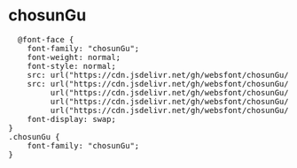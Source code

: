 # chosunGu

<pre>
  @font-face {
    font-family: "chosunGu";
    font-weight: normal;
    font-style: normal;
    src: url("https://cdn.jsdelivr.net/gh/websfont/chosunGu/chosunGu.eot");
    src: url("https://cdn.jsdelivr.net/gh/websfont/chosunGu/chosunGu.eot?#iefix") format("embedded-opentype"),
         url("https://cdn.jsdelivr.net/gh/websfont/chosunGu/chosunGu.woff2") format("woff2"),
         url("https://cdn.jsdelivr.net/gh/websfont/chosunGu/chosunGu.woff") format("woff"),
         url("https://cdn.jsdelivr.net/gh/websfont/chosunGu/chosunGu.ttf") format("truetype");
    font-display: swap;
} 
.chosunGu {
    font-family: "chosunGu";
}
</pre>
